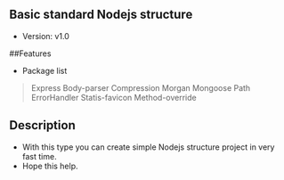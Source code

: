 ## Basic standard Nodejs structure
- Version: v1.0

##Features
- Package list
> Express
> Body-parser
> Compression
> Morgan
> Mongoose
> Path
> ErrorHandler
> Statis-favicon
> Method-override

## Description
- With this type you can create simple Nodejs structure project in very fast time.
- Hope this help.